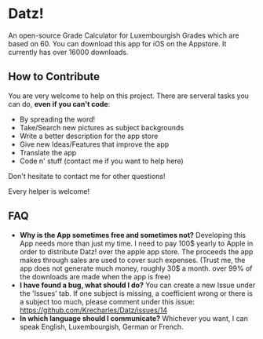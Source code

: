 # Datz!
An open-source Grade Calculator for Luxembourgish Grades which are based on 60.
You can download this app for iOS on the Appstore. It currently has over 16000 downloads.

## How to Contribute
You are very welcome to help on this project. There are serveral tasks you can do, **even if you can't code**:
- By spreading the word!
- Take/Search new pictures as subject backgrounds
- Write a better description for the app store
- Give new Ideas/Features that improve the app  
- Translate the app
- Code n' stuff (contact me if you want to help here)

Don't hesitate to contact me for other questions!

Every helper is welcome!

## FAQ
- **Why is the App sometimes free and sometimes not?** Developing this App needs more than just my time. I need to pay 100$ yearly to Apple in order to distribute Datz! over the apple app store. The proceeds the app makes through sales are used to cover such expenses. (Trust me, the app does not generate much money, roughly 30$ a month. over 99% of the downloads are made when the app is free)
- **I have found a bug, what should I do?** You can create a new Issue under the 'Issues' tab. If one subject is missing, a coefficient wrong or there is a subject too much, please comment under this issue: https://github.com/Krecharles/Datz/issues/14
- **In which language should I communicate?** Whichever you want, I can speak English, Luxembourgish, German or French.